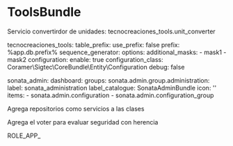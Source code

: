 ToolsBundle
===========

Servicio convertirdor de unidades:
tecnocreaciones_tools.unit_converter


tecnocreaciones_tools:
    table_prefix:
        use_prefix: false
        prefix: %app.db.prefix%
    sequence_generator:
        options:
            additional_masks:
                - mask1
                - mask2
    configuration:
        enable: true
        configuration_class: Coramer\Sigtec\CoreBundle\Entity\Configuration
        debug: false

sonata_admin:
    dashboard:
            groups:
                sonata.admin.group.administration:
                    label:           sonata_administration
                    label_catalogue: SonataAdminBundle
                    icon:            '<i class="fa fa-cogs"></i>'
                    items:
                        - sonata.admin.configuration
                        - sonata.admin.configuration_group


Agrega repositorios como servicios a las clases
<service id="repository.plant" class="Coramer\Sigtec\CompanyBundle\Repository\PlantRepository">
    <call method="setContainer">
        <argument type="service" id="service_container" />
    </call>
    <tag name="app.repository" class="Coramer\Sigtec\CompanyBundle\Entity\Plant" />
</service>


Agrega el voter para evaluar seguridad con herencia

<service id="app.security.access.role_pattern_voter" class="Pequiven\SEIPBundle\Security\Authorization\Voter\RolePatternVoter" public="false">
    <argument type="service" id="security.role_hierarchy" />
    <argument>ROLE_APP_</argument>
    <tag name="security.voter" priority="245" />
</service>
